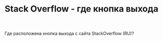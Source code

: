 ﻿---
title: "Stack Overflow - где кнопка выхода"
se.owner.user_id: 422471
se.owner.display_name: "Alkksan"
se.owner.link: "https://ru.meta.stackoverflow.com/users/422471/alkksan"
se.link: "https://ru.meta.stackoverflow.com/questions/11250/stack-overflow-%d0%b3%d0%b4%d0%b5-%d0%ba%d0%bd%d0%be%d0%bf%d0%ba%d0%b0-%d0%b2%d1%8b%d1%85%d0%be%d0%b4%d0%b0"
se.question_id: 11250
se.post_type: question
---
<p>Где расположена кнопка выхода с сайта StackOverflow (RU)?</p>
